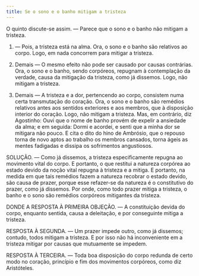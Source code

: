 ```yaml
---
title: Se o sono e o banho mitigam a tristeza
---
```


O quinto discute-se assim. — Parece que o sono e o banho não mitigam a tristeza.  

1. — Pois, a tristeza está na alma. Ora, o sono e o banho são relativos ao corpo. Logo, em nada concorrem para mitigar a tristeza.  

2. Demais — O mesmo efeito não pode ser causado por causas contrárias. Ora, o sono e o banho, sendo corpóreos, repugnam à contemplação da verdade, causa da mitigação da tristeza, como já dissemos. Logo, não mitigam a tristeza.  

3. Demais — A tristeza e a dor, pertencendo ao corpo, consistem numa certa transmutação do coração. Ora, o sono e o banho são remédios relativos antes aos sentidos exteriores e aos membros, que à disposição interior do coração. Logo, não mitigam a tristeza.  Mas, em contrário, diz Agostinho: Ouvi que o nome de banho provém de expelir a ansiedade da alma; e em seguida: Dormi e acordei, e senti que a minha dor se mitigara não pouco. E cita o dito do hino de Ambrósio, que o repouso torna de novo aptos ao trabalho os membros cansados, torna ágeis as mentes fadigadas e dissipa os sofrimentos angustiosos.  

SOLUÇÃO. — Como já dissemos, a tristeza especificamente repugna ao movimento vital do corpo. E portanto, o que restitui a natureza corpórea ao estado devido da noção vital repugna à tristeza e a mitiga. E portanto, na medida em que tais remédios fazem a natureza recobrar o estado devido, são causa de prazer, porque esse refazer-se da natureza é o constitutivo do prazer, como já dissemos. Por onde, como todo prazer mitiga a tristeza, o banho e o sono são remédios corpóreos mitigantes da tristeza.  

DONDE A RESPOSTA À PRIMEIRA OBJEÇÃO. — A constituição devida do corpo, enquanto sentida, causa a deleitação, e por conseguinte mitiga a tristeza.  

RESPOSTA À SEGUNDA. — Um prazer impede outro, como já dissemos; contudo, todos mitigam a tristeza. E por isso não há inconveniente em a tristeza mitigar por causas que mutuamente se impedem.  

RESPOSTA À TERCEIRA. — Toda boa disposição do corpo redunda de certo modo no coração, princípio e fim dos movimentos corpóreos, como diz Aristóteles.